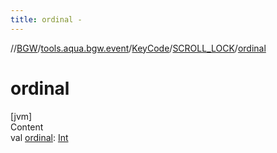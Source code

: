 ```yaml
---
title: ordinal -
---
```

//[BGW](../../../../index.md)/[tools.aqua.bgw.event](../../index.md)/[KeyCode](../index.md)/[SCROLL_LOCK](index.md)/[ordinal](ordinal.md)



# ordinal  
[jvm]  
Content  
val [ordinal](ordinal.md): [Int](https://kotlinlang.org/api/latest/jvm/stdlib/kotlin/-int/index.html)  



